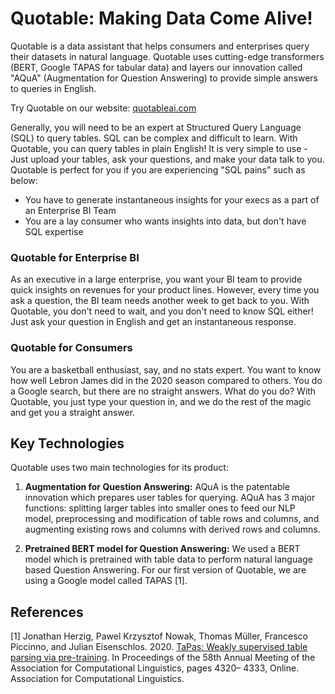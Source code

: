 # Quotable: Making Data Come Alive!
Quotable is a data assistant that helps consumers and enterprises query their datasets in
natural language. Quotable uses cutting-edge transformers (BERT, Google TAPAS for tabular
data) and layers our innovation called "AQuA" (Augmentation for Question Answering) to
provide simple answers to queries in English.

Try Quotable on our website: [quotableai.com](quotableai.com)

Generally, you will need to be an expert at Structured Query Language (SQL) to query tables. SQL can be complex and difficult to learn. With Quotable, you can query tables in plain English! It is very simple to use - Just upload your tables, ask your questions, and make your data talk to you. Quotable is perfect for you if you are experiencing "SQL pains" such as below:

* You have to generate instantaneous insights for your execs as a part of an Enterprise BI Team
* You are a lay consumer who wants insights into data, but don't have SQL expertise

### Quotable for Enterprise BI
As an executive in a large enterprise, you want your BI team to provide quick insights on revenues for your product lines. However, every time you ask a question, the BI team needs another week to get back to you. With Quotable, you don't need to wait, and you don't need to know SQL either! Just ask your question in English and get an instantaneous response.

### Quotable for Consumers
You are a basketball enthusiast, say, and no stats expert. You want to know how well Lebron James did in the 2020 season compared to others. You do a Google search, but there are no straight answers. What do you do? With Quotable, you just type your question in, and we do the rest of the magic and get you a straight answer.

## Key Technologies
Quotable uses two main technologies for its product:

1. __Augmentation for Question Answering:__ AQuA is the patentable innovation which prepares user tables for querying. AQuA has 3 major functions: splitting larger tables into smaller ones to feed our NLP model, preprocessing and modification of table rows and columns, and augmenting existing rows and columns with derived rows and columns.

2. __Pretrained BERT model for Question Answering:__  We used a BERT model which is pretrained with table data to perform natural language based Question Answering. For our first version of Quotable, we are using a Google model called TAPAS [1].


## References

[1] Jonathan Herzig, Pawel Krzysztof Nowak, Thomas Müller, Francesco Piccinno, and Julian Eisenschlos. 2020. [TaPas: Weakly supervised table parsing via pre-training](https://www.aclweb.org/anthology/2020.acl-main.398/). In Proceedings of the 58th Annual Meeting of the Association for Computational Linguistics, pages 4320– 4333, Online. Association for Computational Linguistics.

